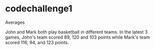 # codechallenge1
Averages

John and Mark both play basketball in different teams. In the latest 3 games, John's team scored 89, 120 and 103 points while Mark's team scored 116, 94, and 123 points.
